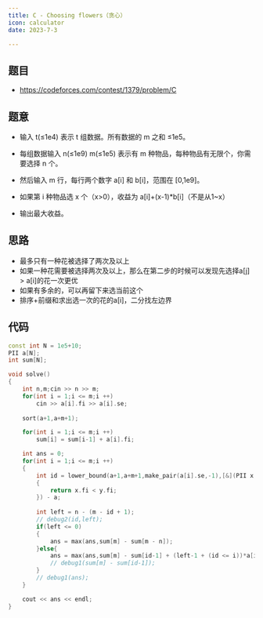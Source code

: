 ```yaml
---
title: C - Choosing flowers（贪心）
icon: calculator
date: 2023-7-3

---
```

## 题目
- https://codeforces.com/contest/1379/problem/C
## 题意
- 输入 t(≤1e4) 表示 t 组数据。所有数据的 m 之和 ≤1e5。

- 每组数据输入 n(≤1e9) m(≤1e5) 表示有 m 种物品，每种物品有无限个，你需要选择 n 个。
- 然后输入 m 行，每行两个数字 a[i] 和 b[i]，范围在 [0,1e9]。

- 如果第 i 种物品选 x 个（x>0），收益为 a[i]+(x-1)*b[i]（不是从1~x）
- 输出最大收益。
## 思路
- 最多只有一种花被选择了两次及以上
- 如果一种花需要被选择两次及以上，那么在第二步的时候可以发现先选择a[j] > a[i]的花一次更优
- 如果有多余的，可以再留下来选当前这个
- 排序+前缀和求出选一次的花的a[i]，二分找左边界
## 代码
```cpp
const int N = 1e5+10;
PII a[N];
int sum[N];

void solve()
{
	int n,m;cin >> n >> m;
	for(int i = 1;i <= m;i ++)
		cin >> a[i].fi >> a[i].se;
	
	sort(a+1,a+m+1);

	for(int i = 1;i <= m;i ++)
		sum[i] = sum[i-1] + a[i].fi;

	int ans = 0;
	for(int i = 1;i <= m;i ++)
	{
		int id = lower_bound(a+1,a+m+1,make_pair(a[i].se,-1),[&](PII x,PII y)
		{
			return x.fi < y.fi;
		}) - a;
		
		int left = n - (m - id + 1);
		// debug2(id,left);
		if(left <= 0)
		{
			ans = max(ans,sum[m] - sum[m - n]);
		}else{
			ans = max(ans,sum[m] - sum[id-1] + (left-1 + (id <= i))*a[i].se + (id > i?a[i].fi:0));
			// debug1(sum[m] - sum[id-1]);
		}
		// debug1(ans);
	}

	cout << ans << endl;
}

```